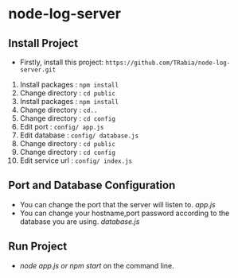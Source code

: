 # node-log-server


## Install Project

- Firstly, install this project: `https://github.com/TRabia/node-log-server.git`

1. Install packages : `npm install`
2. Change directory : `cd public`
3. Install packages : `npm install`
4. Change directory : `cd..`
5. Change directory : `cd config`
6. Edit port : `config/ app.js`
7. Edit database : `config/ database.js`
8. Change directory : `cd public`
9. Change directory : `cd config`
10. Edit service url : `config/ index.js`

## Port and Database Configuration

- You can change the port that the server will listen to. *app.js*
- You can change your hostname,port password according to the database you are using. *database.js*

## Run Project
- *node app.js or npm start* on the command line.






